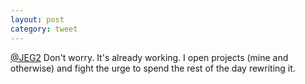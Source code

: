 ```yaml
---
layout: post
category: tweet
---
```

[@JEG2](http://twitter.com/JEG2) Don't worry. It's already working. I open projects (mine and otherwise) and fight the urge to spend the rest of the day rewriting it.
